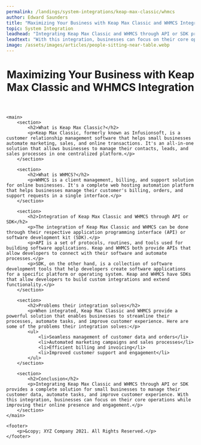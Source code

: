 ```yaml
---
permalink: /landings/system-integrations/keap-max-classic/whmcs
author: Edward Saunders
title: "Maximizing Your Business with Keap Max Classic and WHMCS Integration | XYZ Company Blog"
topic: System Integration
leadhead: "Integrating Keap Max Classic and WHMCS through API or SDK provides a complete solution for small businesses to manage their customer data, automate tasks, and improve customer experience"
leadtext: "With this integration, businesses can focus on their core operations while improving their online presence and engagement."
image: /assets/images/articles/people-sitting-near-table.webp
---
```

<div class="arttext">
	<header>
		<h1>Maximizing Your Business with Keap Max Classic and WHMCS Integration</h1>
	</header>

	<main>
		<section>
			<h2>What is Keap Max Classic?</h2>
			<p>Keap Max Classic, formerly known as Infusionsoft, is a customer relationship management software that helps small businesses automate marketing, sales, and online transactions. It's an all-in-one solution that allows businesses to manage their contacts, leads, and sales processes in one centralized platform.</p>
		</section>

		<section>
			<h2>What is WHMCS?</h2>
			<p>WHMCS is a client management, billing, and support solution for online businesses. It's a complete web hosting automation platform that helps businesses manage their customer's billing, orders, and support requests in a single interface.</p>
		</section>

		<section>
			<h2>Integration of Keap Max Classic and WHMCS through API or SDK</h2>
			<p>The integration of Keap Max Classic and WHMCS can be done through their respective application programming interface (API) or software development kit (SDK).</p>
			<p>API is a set of protocols, routines, and tools used for building software applications. Keap and WHMCS both provide APIs that allow developers to connect with their software and automate processes.</p>
			<p>SDK, on the other hand, is a collection of software development tools that help developers create software applications for a specific platform or operating system. Keap and WHMCS have SDKs that allow developers to build custom integrations and extend functionality.</p>
		</section>

		<section>
			<h2>Problems their integration solves</h2>
			<p>When integrated, Keap Max Classic and WHMCS provide a powerful solution that enables businesses to streamline their processes, automate tasks, and improve customer experience. Here are some of the problems their integration solves:</p>
			<ul>
				<li>Seamless management of customer data and orders</li>
				<li>Automated marketing campaigns and sales processes</li>
				<li>Efficient billing and invoicing</li>
				<li>Improved customer support and engagement</li>
			</ul>
		</section>

		<section>
			<h2>Conclusion</h2>
			<p>Integrating Keap Max Classic and WHMCS through API or SDK provides a complete solution for small businesses to manage their customer data, automate tasks, and improve customer experience. With this integration, businesses can focus on their core operations while improving their online presence and engagement.</p>
		</section>
	</main>

	<footer>
		<p>&copy; XYZ Company 2021. All Rights Reserved.</p>
	</footer>

</div>
